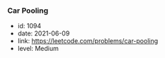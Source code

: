 ### Car Pooling

* id: 1094
* date: 2021-06-09
* link: https://leetcode.com/problems/car-pooling
* level: Medium

